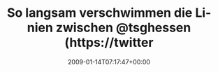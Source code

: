 ---
retweeted: false
source: <a href="http://twitter.com" rel="nofollow">Twitter Web Client</a>
entities:
  hashtags:
  - text: tsg
    indices:
    - '120'
    - '124'
  - text: offensive
    indices:
    - '125'
    - '135'
  symbols: []
  user_mentions:
  - name: T. Schäfer-Gümbel
    screen_name: tsghessenspd
    indices:
    - '59'
    - '72'
    id_str: '18636473'
    id: '18636473'
  urls: []
display_text_range:
- '0'
- '135'
favorite_count: '0'
id_str: '1117766191'
truncated: false
retweet_count: '0'
id: '1117766191'
created_at: Wed Jan 14 07:17:47 +0000 2009
favorited: false
full_text: 'So langsam verschwimmen die Linien zwischen [@tsghessen](https://twitter.com/tsghessen)
  und [@tsghessenspd](https://twitter.com/tsghessenspd) http://twitter.com/tsghessen/status/1117640435
  #tsg #offensive'
lang: de
tags:
- tsg
- offensive
- pesos/twitter
date: '2009-01-14T07:17:47+00:00'
src: https://twitter.com/bascht/status/1117766191
original_url: https://twitter.com/bascht/status/1117766191
type: twitter_tweet
text: 'So langsam verschwimmen die Linien zwischen [@tsghessen](https://twitter.com/tsghessen)
  und [@tsghessenspd](https://twitter.com/tsghessenspd) http://twitter.com/tsghessen/status/1117640435
  #tsg #offensive'
title: So langsam verschwimmen die Linien zwischen @tsghessen (https://twitter

---